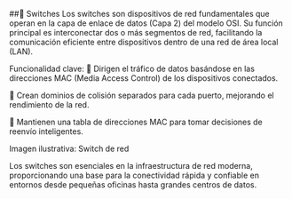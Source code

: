 
##🔌 Switches
Los switches son dispositivos de red fundamentales que operan en la capa de enlace de datos (Capa 2) del modelo OSI. Su función principal es interconectar dos o más segmentos de red, facilitando la comunicación eficiente entre dispositivos dentro de una red de área local (LAN).

Funcionalidad clave:
🔀 Dirigen el tráfico de datos basándose en las direcciones MAC (Media Access Control) de los dispositivos conectados.

🚦 Crean dominios de colisión separados para cada puerto, mejorando el rendimiento de la red.

🧠 Mantienen una tabla de direcciones MAC para tomar decisiones de reenvío inteligentes.

Imagen ilustrativa:
Switch de red


Los switches son esenciales en la infraestructura de red moderna, proporcionando una base para la conectividad rápida y confiable en entornos desde pequeñas oficinas hasta grandes centros de datos.
